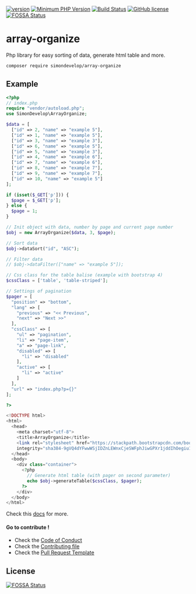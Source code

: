 [![version](https://img.shields.io/badge/Version-0.1.1-brightgreen.svg)](https://github.com/SimonDevelop/array-organize/releases/tag/0.1.1)
[![Minimum PHP Version](https://img.shields.io/badge/php-%3E%3D%207.0-8892BF.svg)](https://php.net/)
[![Build Status](https://travis-ci.org/SimonDevelop/array-organize.svg?branch=master)](https://travis-ci.org/SimonDevelop/array-organize)
[![GitHub license](https://img.shields.io/badge/License-MIT-blue.svg)](https://github.com/SimonDevelop/array-organize/blob/master/LICENSE)
[![FOSSA Status](https://app.fossa.io/api/projects/git%2Bgithub.com%2FSimonDevelop%2Farray-organize.svg?type=shield)](https://app.fossa.io/projects/git%2Bgithub.com%2FSimonDevelop%2Farray-organize?ref=badge_shield)
# array-organize
Php library for easy sorting of data, generate html table and more.

```bash
composer require simondevelop/array-organize
```

## Example

```php
<?php
// index.php
require "vendor/autoload.php";
use SimonDevelop\ArrayOrganize;

$data = [
  ["id" => 2, "name" => "example 5"],
  ["id" => 1, "name" => "example 5"],
  ["id" => 3, "name" => "example 3"],
  ["id" => 6, "name" => "example 5"],
  ["id" => 5, "name" => "example 3"],
  ["id" => 4, "name" => "example 6"],
  ["id" => 7, "name" => "example 6"],
  ["id" => 8, "name" => "example 7"],
  ["id" => 9, "name" => "example 7"],
  ["id" => 10, "name" => "example 5"]
];

if (isset($_GET['p'])) {
  $page = $_GET['p'];
} else {
  $page = 1;
}

// Init object with data, number by page and current page number
$obj = new ArrayOrganize($data, 3, $page);

// Sort data
$obj->dataSort("id", "ASC");

// Filter data
// $obj->dataFilter(["name" => "example 5"]);

// Css class for the table balise (example with bootstrap 4)
$cssClass = ['table', 'table-striped'];

// Settings of pagination
$pager = [
  "position" => "bottom",
  "lang" => [
    "previous" => "<< Previous",
    "next" => "Next >>"
  ],
  "cssClass" => [
    "ul" => "pagination",
    "li" => "page-item",
    "a" => "page-link",
    "disabled" => [
      "li" => "disabled"
    ],
    "active" => [
      "li" => "active"
    ]
  ],
  "url" => "index.php?p={}"
];

?>

<!DOCTYPE html>
<html>
  <head>
    <meta charset="utf-8">
    <title>ArrayOrganize</title>
    <link rel="stylesheet" href="https://stackpath.bootstrapcdn.com/bootstrap/4.1.0/css/bootstrap.min.css"
    integrity="sha384-9gVQ4dYFwwWSjIDZnLEWnxCjeSWFphJiwGPXr1jddIhOegiu1FwO5qRGvFXOdJZ4" crossorigin="anonymous">
  </head>
  <body>
    <div class="container">
      <?php
        // Generate html table (with pager on second parameter)
        echo $obj->generateTable($cssClass, $pager);
      ?>
    </div>
  </body>
</html>
```

Check this [docs](https://github.com/SimonDevelop/array-organize/blob/master/docs/introduction.md) for more.

#### Go to contribute !
- Check the [Code of Conduct](https://github.com/SimonDevelop/array-organize/blob/master/.github/CODE_OF_CONDUCT.md)
- Check the [Contributing file](https://github.com/SimonDevelop/array-organize/blob/master/.github/CONTRIBUTING.md)
- Check the [Pull Request Template](https://github.com/SimonDevelop/array-organize/blob/master/.github/PULL_REQUEST_TEMPLATE.md)


## License
[![FOSSA Status](https://app.fossa.io/api/projects/git%2Bgithub.com%2FSimonDevelop%2Farray-organize.svg?type=large)](https://app.fossa.io/projects/git%2Bgithub.com%2FSimonDevelop%2Farray-organize?ref=badge_large)